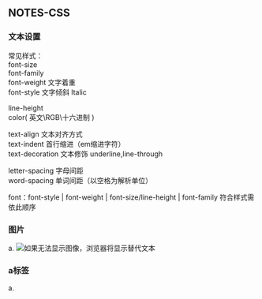 ## NOTES-CSS

### 文本设置

常见样式：<br>
font-size<br>
font-family<br>
font-weight 文字着重<br>
font-style 文字倾斜 ltalic<br>

line-height<br>
color( 英文\RGB\十六进制 )<br>

text-align 文本对齐方式<br>
text-indent 首行缩进（em缩进字符）<br>
text-decoration 文本修饰 underline,line-through<br>

letter-spacing 字母间距<br>
word-spacing 单词间距（以空格为解析单位）<br>

font：font-style | font-weight | font-size/line-height | font-family 符合样式需依此顺序<br>


### 图片

a. <img src='1.png' alt='如果无法显示图像，浏览器将显示替代文本' />

### a标签

a. <a href='www.baidu.com' target='_blank'></a>
